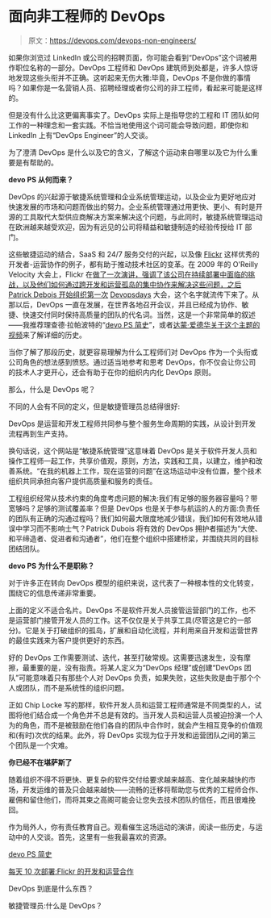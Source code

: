 # 面向非工程师的 DevOps

> 原文：<https://devops.com/devops-non-engineers/>

如果你浏览过 LinkedIn 或公司的招聘页面，你可能会看到“DevOps”这个词被用作职位名称的一部分。DevOps 工程师和 DevOps 建筑师到处都是，许多人惊讶地发现这些头衔并不正确。这听起来无伤大雅:毕竟，DevOps 不是你做的事情吗？如果你是一名营销人员、招聘经理或者你公司的非工程师，看起来可能是这样的。

但是没有什么比这更偏离事实了。DevOps 实际上是指导您的工程和 IT 团队如何工作的一种理念和一套实践。不恰当地使用这个词可能会导致问题，即使你和 LinkedIn 上有“DevOps Engineer”的人交谈。

为了澄清 DevOps 是什么以及它的含义，了解这个运动来自哪里以及它为什么重要是有帮助的。

**devo PS 从何而来？**

DevOps 的兴起源于敏捷系统管理和企业系统管理运动，以及企业为更好地应对快速发展的市场和问题而做出的努力。企业系统管理通过用更快、更小、有时是开源的工具取代大型供应商解决方案来解决这个问题，与此同时，敏捷系统管理运动在欧洲越来越受欢迎，因为有远见的公司将精益和敏捷制造的经验传授给 IT 部门。

这些敏捷运动的结合，SaaS 和 24/7 服务交付的兴起，以及像 [Flickr](http://www.slideshare.net/jallspaw/10-deploys-per-day-dev-and-ops-cooperation-at-flickr) 这样优秀的开发者-运营协作的例子，都有助于推动技术社区的变革。在 2009 年的 O'Reilly Velocity 大会上，Flickr 在[做了一次演讲，强调了该公司在持续部署中面临的挑战，以及他们如何通过跨开发和运营孤岛的集中协作来解决这些问题，之后 Patrick Debois 开始组织第一次](http://www.slideshare.net/jallspaw/10-deploys-per-day-dev-and-ops-cooperation-at-flickr) [Devopsdays](http://www.devopsdays.org/) 大会，这个名字就流传下来了。从那以后，DevOps 一直在发展，在世界各地召开会议，并且已经成为协作、敏捷、快速交付同时保持高质量的团队的代名词。当然，这是一个非常简单的叙述——我推荐理查德·拉帕波特的“[devo PS 简史](http://rewrite.ca.com/us/articles/devops/a-short-history-of-devops.aspx)”，或者[达蒙·爱德华关于这个主题的视频](https://www.youtube.com/watch?v=o7-IuYS0iSE)来了解详细的历史。

当你了解了那段历史，就更容易理解为什么工程师们对 DevOps 作为一个头衔或公司角色的想法感到愤怒。通过适当地参考和思考 DevOps，你不仅会让你公司的技术人才更开心，还会有助于在你的组织内内化 DevOps 原则。

那么，什么是 DevOps 呢？

不同的人会有不同的定义，但是敏捷管理员总结得很好:

DevOps 是运营和开发工程师共同参与整个服务生命周期的实践，从设计到开发流程再到生产支持。

换句话说，这个网站是“敏捷系统管理”这意味着 DevOps 是关于软件开发人员和操作工程师一起工作，共享价值观，原则，方法，实践和工具，以建立，维护和改善系统。“在我的机器上工作，现在运营的问题”在这场运动中没有位置，整个技术组织共同承担向客户提供高质量和服务的责任。

工程组织经常从技术约束的角度考虑问题的解决:我们有足够的服务器容量吗？带宽够吗？足够的测试覆盖率？但是 DevOps 也是关于参与航运的人的方面:负责任的团队有正确的沟通过程吗？我们如何最大限度地减少错误，我们如何有效地从错误中学习而不影响士气？Patrick Dubois 将有效的 DevOps 拥护者描述为“大使、和平缔造者、促进者和沟通者”，他们在整个组织中搭建桥梁，并围绕共同的目标团结团队。

**devo PS 为什么不是职称？**

对于许多正在转向 DevOps 模型的组织来说，这代表了一种根本性的文化转变，围绕它的信息传递非常重要。

上面的定义不适合名片。DevOps 不是软件开发人员接管运营部门的工作，也不是运营部门接管开发人员的工作。这不仅仅是关于共享工具(尽管这是它的一部分)。它是关于打破组织的孤岛，扩展和自动化流程，并利用来自开发和运营世界的最佳实践来为客户提供更好的东西。

好的 DevOps 工作需要测试、迭代，甚至打破常规。这需要迅速发生，没有摩擦，最重要的是，没有指责。将某人定义为“DevOps 经理”或创建“DevOps 团队”可能意味着只有那些个人对 DevOps 负责，如果失败，这些失败是由于那个个人或团队，而不是系统性的组织问题。

正如 Chip Locke 写的那样，软件开发人员和运营工程师通常是不同类型的人，试图将他们结合成一个角色并不总是有效的。当开发人员和运营人员被迫扮演一个人为的角色，而不是被鼓励在他们各自的团队中合作时，就会产生相互竞争的价值观和(有时)次优的结果。此外，将 DevOps 实现为位于开发和运营团队之间的第三个团队是一个灾难。

**你已经不在堪萨斯了**

随着组织不得不将更快、更复杂的软件交付给要求越来越高、变化越来越快的市场，开发运维的普及只会越来越快——流畅的迁移将帮助您与优秀的工程师合作、雇佣和留住他们，而将其束之高阁可能会让您失去技术团队的信任，而且很难挽回。

作为局外人，你有责任教育自己。观看催生这场运动的演讲，阅读一些历史，与运动中的人交谈。首先，这里有一些我最喜欢的资源。

[devo PS 简史](http://rewrite.ca.com/us/articles/devops/a-short-history-of-devops.aspx)

[每天 10 次部署:Flickr 的开发和运营合作](http://www.slideshare.net/jallspaw/10-deploys-per-day-dev-and-ops-cooperation-at-flickr)

DevOps 到底是什么东西？

敏捷管理员:什么是 DevOps？